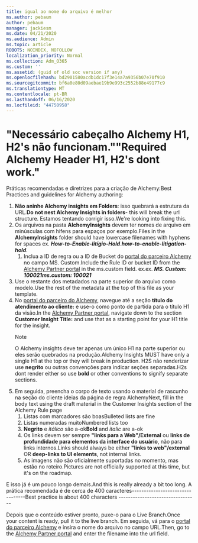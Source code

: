 ```yaml
---
title: igual ao nome do arquivo é melhor
ms.author: pebaum
author: pebaum
manager: jackiesm
ms.date: 04/21/2020
ms.audience: Admin
ms.topic: article
ROBOTS: NOINDEX, NOFOLLOW
localization_priority: Normal
ms.collection: Adm_O365
ms.custom: ''
ms.assetid: (guid of old soc version if any)
ms.openlocfilehash: bd2901580acdb1dc17f3e14a7a9356b07e70f910
ms.sourcegitcommit: bf6a0e80d09aebae19b9e993c2552b88e49177c9
ms.translationtype: MT
ms.contentlocale: pt-BR
ms.lasthandoff: 06/16/2020
ms.locfileid: "44750958"
---
```

# <a name="required-alchemy-header-h1-h2s-dont-work"></a><span data-ttu-id="9f80b-102">"Necessário cabeçalho Alchemy H1, H2's não funcionam."</span><span class="sxs-lookup"><span data-stu-id="9f80b-102">"Required Alchemy Header H1, H2's dont work."</span></span>
<span data-ttu-id="9f80b-103">Práticas recomendadas e diretrizes para a criação de Alchemy:</span><span class="sxs-lookup"><span data-stu-id="9f80b-103">Best Practices and guidelines for Alchemy authoring:</span></span>

1. <span data-ttu-id="9f80b-104">**Não aninhe Alchemy insights em Folders**: isso quebrará a estrutura da URL.</span><span class="sxs-lookup"><span data-stu-id="9f80b-104">**Do not nest Alchemy Insights in folders**- this will break the url structure.</span></span> <span data-ttu-id="9f80b-105">Estamos tentando corrigir isso.</span><span class="sxs-lookup"><span data-stu-id="9f80b-105">We're looking into fixing this.</span></span>
1. <span data-ttu-id="9f80b-106">Os arquivos na pasta **AlchemyInsights** devem ter nomes de arquivo em minúsculas com hifens para espaços por exemplo.</span><span class="sxs-lookup"><span data-stu-id="9f80b-106">Files in the **AlchemyInsights** folder should have lowercase filenames with hyphens for spaces ex.</span></span> <span data-ttu-id="9f80b-107">***How-to-Enable-litígio-Hold***.</span><span class="sxs-lookup"><span data-stu-id="9f80b-107">***how-to-enable-litigation-hold***.</span></span>
    1. <span data-ttu-id="9f80b-108">Inclua a ID de regra ou a ID de Bucket do [portal do parceiro Alchemy](https://alchemyportal.azurewebsites.net) no campo MS. Custom.</span><span class="sxs-lookup"><span data-stu-id="9f80b-108">Include the Rule ID or bucket ID from the [Alchemy Partner portal](https://alchemyportal.azurewebsites.net) in the ms.custom field.</span></span> <span data-ttu-id="9f80b-109">ex.</span><span class="sxs-lookup"><span data-stu-id="9f80b-109">ex.</span></span> <span data-ttu-id="9f80b-110">***MS. Custom: 100021***</span><span class="sxs-lookup"><span data-stu-id="9f80b-110">***ms.custom: 100021***</span></span>
1. <span data-ttu-id="9f80b-111">Use o restante dos metadados na parte superior do arquivo como modelo.</span><span class="sxs-lookup"><span data-stu-id="9f80b-111">Use the rest of the metadata at the top of this file as your template.</span></span>
1. <span data-ttu-id="9f80b-112">No [portal do parceiro do Alchemy](https://alchemyportal.azurewebsites.net), navegue até a seção **título do atendimento ao cliente:** e use-o como ponto de partida para o título H1 da visão.</span><span class="sxs-lookup"><span data-stu-id="9f80b-112">In the [Alchemy Partner portal](https://alchemyportal.azurewebsites.net), navigate down to the section **Customer Insight Title:** and use that as a starting point for your H1 title for the insight.</span></span> 
    > [!NOTE]
    > <span data-ttu-id="9f80b-113">O Alchemy insights deve ter apenas um único H1 na parte superior ou eles serão quebrados na produção.</span><span class="sxs-lookup"><span data-stu-id="9f80b-113">Alchemy Insights MUST have only a single H1 at the top or they will break in production.</span></span> <span data-ttu-id="9f80b-114">H2S não renderizar use **negrito** ou outras convenções para indicar seções separadas.</span><span class="sxs-lookup"><span data-stu-id="9f80b-114">H2s dont render either so use **bold** or other conventions to signify separate sections.</span></span>
1. <span data-ttu-id="9f80b-115">Em seguida, preencha o corpo de texto usando o material de rascunho na seção do cliente ideias da página de regra Alchemy</span><span class="sxs-lookup"><span data-stu-id="9f80b-115">Next, fill in the body text using the draft material in the Customer Insights section of the Alchemy Rule page</span></span>
    1. <span data-ttu-id="9f80b-116">Listas com marcadores são boas</span><span class="sxs-lookup"><span data-stu-id="9f80b-116">Bulleted lists are fine</span></span>
    1. <span data-ttu-id="9f80b-117">Listas numeradas muito</span><span class="sxs-lookup"><span data-stu-id="9f80b-117">Numbered lists too</span></span>
    1. <span data-ttu-id="9f80b-118">**Negrito** e *itálico* são a-ok</span><span class="sxs-lookup"><span data-stu-id="9f80b-118">**Bold** and *italic* are a-ok</span></span>
    1. <span data-ttu-id="9f80b-119">Os links devem ser sempre **"links para a Web"/External** ou **links de profundidade para elementos da interface do usuário**, não para links internos.</span><span class="sxs-lookup"><span data-stu-id="9f80b-119">Links should always be either **"links to web"/external** OR **deep-links to UI elements**, not internal links.</span></span>
    1. <span data-ttu-id="9f80b-120">As imagens não são oficialmente suportadas no momento, mas estão no roteiro.</span><span class="sxs-lookup"><span data-stu-id="9f80b-120">Pictures are not officially supported at this time, but it's on the roadmap.</span></span>

<span data-ttu-id="9f80b-121">E isso já é um pouco longo demais.</span><span class="sxs-lookup"><span data-stu-id="9f80b-121">And this is really already a bit too long.</span></span> <span data-ttu-id="9f80b-122">A prática recomendada é de cerca de 400 caracteres---------------------------------</span><span class="sxs-lookup"><span data-stu-id="9f80b-122">Best practice is about 400 characters ---------------------------------</span></span>

<span data-ttu-id="9f80b-123">Depois que o conteúdo estiver pronto, puxe-o para o Live Branch.</span><span class="sxs-lookup"><span data-stu-id="9f80b-123">Once your content is ready, pull it to the live branch.</span></span> <span data-ttu-id="9f80b-124">Em seguida, vá para o [portal do parceiro Alchemy](https://alchemyportal.azurewebsites.net) e insira o nome do arquivo no campo URL.</span><span class="sxs-lookup"><span data-stu-id="9f80b-124">Then, go to the [Alchemy Partner portal](https://alchemyportal.azurewebsites.net) and enter the filename into the url field.</span></span> 